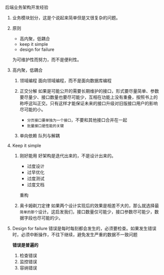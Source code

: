 后端业务架构开发经验

1. 业务模块划分，这是个说起来简单但是又很复杂的问题。
2. 原则

   - 高内聚，低耦合
   - keep it simple
   - design for failure

   为可维护性而努力，而不是便利性。

3. 高内聚，低耦合

   1. 领域编程
      面向领域编程，而不是面向数据库编程
   2. 正交分解
      如果是可能公开的需要长期维护的接口，形式要尽量简单、参数要尽量少、接口数量也要尽可能少，互相在功能上没有重叠，按照书上的称呼这叫正交。只有这样才能保证未来的接口升级对旧版接口用户的影响尽可能的小。

      - `分页接口要单独为一个接口`，不要和其他接口合并在一起
      - `批量接口是性能的关键`

   3. 单向依赖
      队列与解耦

4. Keep it simple

   1. 刚好能用
      好架构是迭代出来的，不是设计出来的。

      - 过度设计
      - 过早优化
      - 过度测试
      - 过度文档

      重构

   2. 奥卡姆剃刀定律
      如果两个设计实现后的效果是相差不大的，那么就选择最`简单的那个`设计。这启发我们，接口数量仅可能少，接口参数尽可能少，数据字段也尽可能的少。

5. Design for failure
   错误是每时每刻都会发生的，必须要检查。如果发生错误时，必须中断操作，不往下继续，避免发生严重的数据不一致问题

   **错误是普遍的**

   1. 检查错误
   2. 监控错误
   3. 容纳错误

